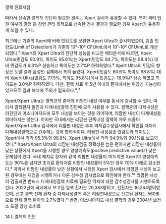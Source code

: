 결핵 진료지침

따라서 신속한 결핵의 진단이 필요한 경우는 Xpert 검사가 유용할 수 있다. 특히 격리 입원 여부의 결정 등 감염 관리 목적으로 신속한 검사 결과가 필요한 경우 Xpert가 유용하게 쓰일 수 있다.

최근에는 기존의 Xpert에 비해 민감도를 보완한 Xpert Ultra가 출시되었으며, 검출 민감도(Limit of Detection)가 기존의 10²-10³ CFU/mL에서 10¹-10² CFU/mL로 개선되었다.⁷ Xpert와 Xpert Ultra의 진단적 성능을 비교한 메타분석에 따르면, Xpert Ultra(민감도 90.9%, 특이도 95.6%)는 Xpert(민감도 84.7%, 특이도는 98.4%) 대비 민감도가 6.3%P 상승하고 특이도는 2.7%P 하락하였다.⁸ Xpert Ultra의 민감도 향상은 도말 결과 음성인 검체에서 특히 높았다. Xpert(민감도 60.6% 특이도 98.8%) 대비 Xpert Ultra(민감도 77.5%, 특이도 95.8%)에서 민감도는 16.9%P 상승 하였고 특이도는 3.0%P 하락하였다. 다만, 결핵 치료 후 5년 이내의 환자에서는 위양성 가능성이 있으므로 결과 해석에 주의가 필요하다.⁸,⁹

Xpert/Xpert Ultra는 결핵균의 존재와 리팜핀 내성 여부를 동시에 검사할 수 있다. 따라서 결핵환자 발견과 다제내성결핵 진단에 모두 사용될 수 있다. 결핵균의 다제내성은 리팜핀과 이소니아지드에 모두 내성을 보이는 것을 의미하며, 리팜핀 내성이 다제내성을 의미하지는 않는다. 하지만 국내에서는 리팜핀 단독내성 결핵이 매우 드물어 Xpert/Xpert Ultra 검사에서 리팜핀 내성은 추후 약제감수성검사에서 확인될 때까지 다제내성결핵으로 간주하는 것이 합리적이다. 리팜핀 내성검출 민감도와 특이도는 Xpert에서 각각 95.3%와 98.8%, Xpert Ultra에서 각각 94.9%와 99.1%로 보고되었다.⁸ Xpert/Xpert Ultra의 리팜핀 내성검출 정확성은 높은 편이지만 리팜핀 내성률이 낮은 상황에서 Xpert를 시행할 경우 양성예측도(positive predictive value)가 낮은 문제점이 있다. 국내 재치료 환자와 같이 리팜핀 내성률이 15%이면 Xpert의 양성예측도는 90%를 넘지만 초치료 환자처럼 리팜핀 내성률이 5%인 경우 70% 아래로 감소한다.⁵ 따라서 리팜핀 내성률이 낮은 상황에서 시행된 Xpert 검사에서 리팜핀 내성이 보고된 경우에는 재검을 시행하거나 다른 감수성 검사법으로 확인해야 한다.¹⁰ 리팜핀 내성이 검출되면 반드시 다제내성결핵 치료에 필요한 약제에 대한 감수성검사를 시행하도록 한다. 2022년에 국내에서 보고된 결핵 환자는 20,383명이고, 신환자는 16,264명이었으며, 신고 결핵 전체 환자 중 다제내성결핵 혹은 리팜핀내성으로 신고된 환자는 560명으로 전체 결핵 환자의 2.7%였다.¹¹ 반면, 이소니아지드 내성 결핵의 경우 2004년 보건소 도말 양성 초치료

<PAGE>14
I. 결핵의 진단